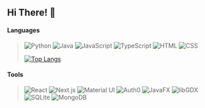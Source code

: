 ## Hi There! 👋

#### Languages
> ![Python](https://img.shields.io/badge/Python-3776AB?style=for-the-badge&logo=python&logoColor=FFFFFF)
![Java](https://img.shields.io/badge/Java-ED8B00?style=for-the-badge&logo=java&logoColor=FFFFFF)
![JavaScript](https://img.shields.io/badge/JavaScript-F7DF1E?style=for-the-badge&logo=javascript&logoColor=000000)
![TypeScript](https://img.shields.io/badge/TypeScript-00599C?style=for-the-badge&logo=typescript&logoColor=FFFFFF)
![HTML](https://img.shields.io/badge/HTML-E34C26?style=for-the-badge&logo=html5&logoColor=FFFFFF)
![CSS](https://img.shields.io/badge/CSS-264dE4?style=for-the-badge&logo=css3&logoColor=FFFFFF)
>
> [![Top Langs](https://github-readme-stats.vercel.app/api/top-langs/?username=sigevio&layout=compact&border_color=30363d&hide_title=true&text_color=f5f5f5&bg_color=ffffff00)](https://github.com/sigevio/github-readme-stats)

#### Tools
> ![React](https://img.shields.io/badge/React-61DBFB?style=for-the-badge&logo=react&logoColor=000000)
![Next.js](https://img.shields.io/badge/Next.js-FFFFFF?style=for-the-badge&logo=next.js&logoColor=000000)
![Material UI](https://img.shields.io/badge/Material UI-2196F3?style=for-the-badge&logo=mui&logoColor=FFFFFF)
![Auth0](https://img.shields.io/badge/Auth0-EB5424?style=for-the-badge&logo=auth0&logoColor=FFFFFF)
![JavaFX](https://img.shields.io/badge/JavaFX-ED8B00?style=for-the-badge&logo=javafx&logoColor=FFFFFF)
![libGDX](https://img.shields.io/badge/libGDX-e74A45?style=for-the-badge&logo=libgdx&logoColor=FFFFFF)
![SQLite](https://img.shields.io/badge/SQLite-003B57?style=for-the-badge&logo=sqlite&logoColor=FFFFFF)
![MongoDB](https://img.shields.io/badge/MongoDB-47A248?style=for-the-badge&logo=mongodb&logoColor=FFFFFF)

<!--
**Sigevio/sigevio** is a ✨ _special_ ✨ repository because its `README.md` (this file) appears on your GitHub profile.

Here are some ideas to get you started:

- 🔭 I’m currently working on ...
- 🌱 I’m currently learning ...
- 👯 I’m looking to collaborate on ...
- 🤔 I’m looking for help with ...
- 💬 Ask me about ...
- 📫 How to reach me: ...
- 😄 Pronouns: ...
- ⚡ Fun fact: ...
-->
